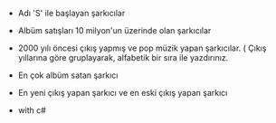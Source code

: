 - Adı 'S' ile başlayan şarkıcılar

- Albüm satışları 10 milyon'un üzerinde olan şarkıcılar

- 2000 yılı öncesi çıkış yapmış ve pop müzik yapan şarkıcılar. ( Çıkış yıllarına göre gruplayarak, alfabetik bir sıra ile yazdırınız.

- En çok albüm satan şarkıcı

- En yeni çıkış yapan şarkıcı ve en eski çıkış yapan şarkıcı

- with c#
